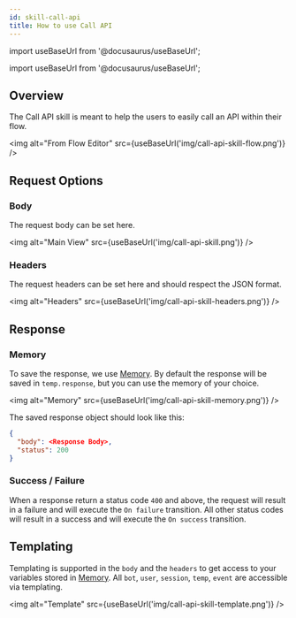 ```yaml
---
id: skill-call-api
title: How to use Call API
---
```


import useBaseUrl from '@docusaurus/useBaseUrl';

import useBaseUrl from '@docusaurus/useBaseUrl';

## Overview

The Call API skill is meant to help the users to easily call an API within their flow.

<img alt="From Flow Editor" src={useBaseUrl('img/call-api-skill-flow.png')} />

## Request Options

### Body

The request body can be set here.

<img alt="Main View" src={useBaseUrl('img/call-api-skill.png')} />

### Headers

The request headers can be set here and should respect the JSON format.

<img alt="Headers" src={useBaseUrl('img/call-api-skill-headers.png')} />

## Response

### Memory

To save the response, we use [Memory](../main/memory). By default the response will be saved in `temp.response`, but you can use the memory of your choice.

<img alt="Memory" src={useBaseUrl('img/call-api-skill-memory.png')} />

The saved response object should look like this:

```json
{
  "body": <Response Body>,
  "status": 200
}
```

### Success / Failure

When a response return a status code `400` and above, the request will result in a failure and will execute the `On failure` transition. All other status codes will result in a success and will execute the `On success` transition.

## Templating

Templating is supported in the `body` and the `headers` to get access to your variables stored in [Memory](../main/memory). All `bot`, `user`, `session`, `temp`, `event` are accessible via templating.

<img alt="Template" src={useBaseUrl('img/call-api-skill-template.png')} />

